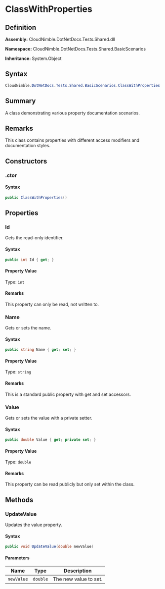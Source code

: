 # ClassWithProperties

## Definition

**Assembly:** CloudNimble.DotNetDocs.Tests.Shared.dll

**Namespace:** CloudNimble.DotNetDocs.Tests.Shared.BasicScenarios

**Inheritance:** System.Object

## Syntax

```csharp
CloudNimble.DotNetDocs.Tests.Shared.BasicScenarios.ClassWithProperties
```

## Summary

A class demonstrating various property documentation scenarios.

## Remarks

This class contains properties with different access modifiers and documentation styles.

## Constructors

### .ctor

#### Syntax

```csharp
public ClassWithProperties()
```

## Properties

### Id

Gets the read-only identifier.

#### Syntax

```csharp
public int Id { get; }
```

#### Property Value

Type: `int`

#### Remarks

This property can only be read, not written to.

### Name

Gets or sets the name.

#### Syntax

```csharp
public string Name { get; set; }
```

#### Property Value

Type: `string`

#### Remarks

This is a standard public property with get and set accessors.

### Value

Gets or sets the value with a private setter.

#### Syntax

```csharp
public double Value { get; private set; }
```

#### Property Value

Type: `double`

#### Remarks

This property can be read publicly but only set within the class.

## Methods

### UpdateValue

Updates the value property.

#### Syntax

```csharp
public void UpdateValue(double newValue)
```

#### Parameters

| Name | Type | Description |
|------|------|-------------|
| `newValue` | `double` | The new value to set. |

